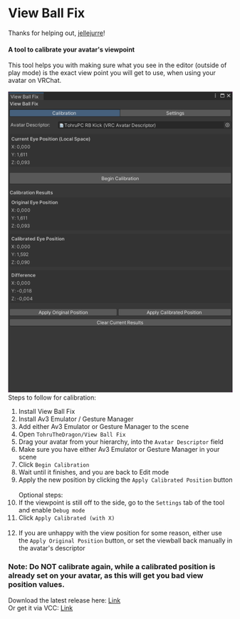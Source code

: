 # View Ball Fix
Thanks for helping out, [jellejurre](https://github.com/jellejurre)!

#### A tool to calibrate your avatar's viewpoint

This tool helps you with making sure what you see in the editor (outside of play mode) is the exact view point you will get to use, when using your avatar on VRChat.
<br><br>
<img src="https://raw.githubusercontent.com/fkrisi11/ViewBallFix/refs/heads/main/Media/preview.png" />
<br>
Steps to follow for calibration:
1. Install View Ball Fix
2. Install Av3 Emulator / Gesture Manager
3. Add either Av3 Emulator or Gesture Manager to the scene
4. Open ``TohruTheDragon/View Ball Fix``
5. Drag your avatar from your hierarchy, into the ``Avatar Descriptor`` field
6. Make sure you have either Av3 Emulator or Gesture Manager in your scene
7. Click ``Begin Calibration``
8. Wait until it finishes, and you are back to Edit mode
9. Apply the new position by clicking the ``Apply Calibrated Position`` button
<br><br>
Optional steps:
10. If the viewpoint is still off to the side, go to the ``Settings`` tab of the tool and enable ``Debug mode``
11. Click ``Apply Calibrated (with X)``
<br><br>
12. If you are unhappy with the view position for some reason, either use the ``Apply Original Position`` button, or set the viewball back manually in the avatar's descriptor

### Note: Do NOT calibrate again, while a calibrated position is already set on your avatar, as this will get you bad view position values.

Download the latest release here: [Link](https://github.com/fkrisi11/ViewBallFix/releases/latest)<br>
Or get it via VCC: [Link](https://fkrisi11.github.io/VPM-Package-Listing/)

